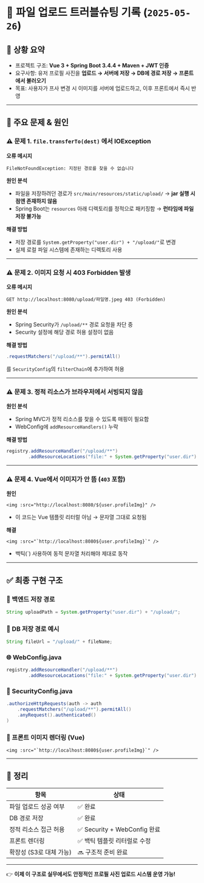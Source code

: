 # 📂 파일 업로드 트러블슈팅 기록 (`2025-05-26`)

## 🧩 상황 요약

- 프로젝트 구조: **Vue 3 + Spring Boot 3.4.4 + Maven + JWT 인증**
- 요구사항: 유저 프로필 사진을 **업로드 → 서버에 저장 → DB에 경로 저장 → 프론트에서 불러오기**
- 목표: 사용자가 프사 변경 시 이미지를 서버에 업로드하고, 이후 프론트에서 즉시 반영

---

## 🧨 주요 문제 & 원인

### ⚠️ 문제 1. `file.transferTo(dest)` 에서 IOException

**오류 메시지**
```
FileNotFoundException: 지정된 경로를 찾을 수 없습니다
```

**원인 분석**
- 파일을 저장하려던 경로가 `src/main/resources/static/upload/` → **jar 실행 시점엔 존재하지 않음**
- Spring Boot는 `resources` 아래 디렉토리를 정적으로 패키징함 → **런타임에 파일 저장 불가능**

**해결 방법**
- 저장 경로를 `System.getProperty("user.dir") + "/upload/"`로 변경
- 실제 로컬 파일 시스템에 존재하는 디렉토리 사용

---

### ⚠️ 문제 2. 이미지 요청 시 403 Forbidden 발생

**오류 메시지**
```
GET http://localhost:8080/upload/파일명.jpeg 403 (Forbidden)
```

**원인 분석**
- Spring Security가 `/upload/**` 경로 요청을 차단 중
- Security 설정에 해당 경로 허용 설정이 없음

**해결 방법**
```java
.requestMatchers("/upload/**").permitAll()
```
를 `SecurityConfig`의 `filterChain`에 추가하여 허용

---

### ⚠️ 문제 3. 정적 리소스가 브라우저에서 서빙되지 않음

**원인 분석**
- Spring MVC가 정적 리소스를 찾을 수 있도록 매핑이 필요함
- WebConfig에 `addResourceHandlers()` 누락

**해결 방법**
```java
registry.addResourceHandler("/upload/**")
        .addResourceLocations("file:" + System.getProperty("user.dir") + "/upload/");
```

---

### ⚠️ 문제 4. Vue에서 이미지가 안 뜸 (`403` 포함)

**원인**
```vue
<img :src="http://localhost:8080/${user.profileImg}" />
```
- 이 코드는 Vue 템플릿 리터럴 아님 → 문자열 그대로 요청됨

**해결**
```vue
<img :src="`http://localhost:8080${user.profileImg}`" />
```
- 백틱(`) 사용하여 동적 문자열 처리해야 제대로 동작

---

## ✅ 최종 구현 구조

### 📁 백엔드 저장 경로
```java
String uploadPath = System.getProperty("user.dir") + "/upload/";
```

### 🧩 DB 저장 경로 예시
```java
String fileUrl = "/upload/" + fileName;
```

### 🌐 WebConfig.java
```java
registry.addResourceHandler("/upload/**")
        .addResourceLocations("file:" + System.getProperty("user.dir") + "/upload/");
```

### 🔐 SecurityConfig.java
```java
.authorizeHttpRequests(auth -> auth
    .requestMatchers("/upload/**").permitAll()
    .anyRequest().authenticated()
)
```

### 📸 프론트 이미지 렌더링 (Vue)
```vue
<img :src="`http://localhost:8080${user.profileImg}`" />
```

---

## 🏁 정리

| 항목 | 상태 |
|------|------|
| 파일 업로드 성공 여부 | ✅ 완료 |
| DB 경로 저장 | ✅ 완료 |
| 정적 리소스 접근 허용 | ✅ Security + WebConfig 완료 |
| 프론트 렌더링 | ✅ 백틱 템플릿 리터럴로 수정 |
| 확장성 (S3로 대체 가능) | 🔜 구조적 준비 완료 |

---

👉 **이제 이 구조로 실무에서도 안정적인 프로필 사진 업로드 시스템 운영 가능!**
